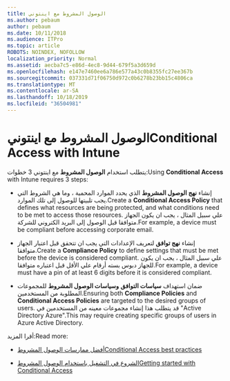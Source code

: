 ```yaml
---
title: الوصول المشروط مع اينتوني
ms.author: pebaum
author: pebaum
ms.date: 10/11/2018
ms.audience: ITPro
ms.topic: article
ROBOTS: NOINDEX, NOFOLLOW
localization_priority: Normal
ms.assetid: aecba7c5-e86d-4ec8-9d44-679f5a3d659d
ms.openlocfilehash: e147e7460ee6a786e577a43c0b8355fc27ee367b
ms.sourcegitcommit: 037331d71f06750d972c0b6278b23bb15c4806ca
ms.translationtype: MT
ms.contentlocale: ar-SA
ms.lasthandoff: 10/18/2019
ms.locfileid: "36504981"
---
```

# <a name="conditional-access-with-intune"></a><span data-ttu-id="b79ce-102">الوصول المشروط مع اينتوني</span><span class="sxs-lookup"><span data-stu-id="b79ce-102">Conditional Access with Intune</span></span>

<span data-ttu-id="b79ce-103">يتطلب استخدام **الوصول المشروط** مع اينتوني 3 خطوات:</span><span class="sxs-lookup"><span data-stu-id="b79ce-103">Using **Conditional Access** with Intune requires 3 steps:</span></span> 
  
- <span data-ttu-id="b79ce-104">إنشاء **نهج الوصول المشروط** الذي يحدد الموارد المحمية ، وما هي الشروط التي يجب تلبيتها للوصول إلى تلك الموارد.</span><span class="sxs-lookup"><span data-stu-id="b79ce-104">Create a **Conditional Access Policy** that defines what resources are being protected, and what conditions need to be met to access those resources.</span></span> <span data-ttu-id="b79ce-105">علي سبيل المثال ، يجب ان يكون الجهاز متوافقا قبل الوصول إلى البريد الكتروني للشركة.</span><span class="sxs-lookup"><span data-stu-id="b79ce-105">For example, a device must be compliant before accessing corporate email.</span></span> 
    
- <span data-ttu-id="b79ce-106">إنشاء **نهج توافق** لتعريف الإعدادات التي يجب ان تتحقق قبل اعتبار الجهاز متوافقا.</span><span class="sxs-lookup"><span data-stu-id="b79ce-106">Create a **Compliance Policy** to define settings that must be met before the device is considered compliant.</span></span> <span data-ttu-id="b79ce-107">علي سبيل المثال ، يجب ان يكون للجهاز دبوس بسته أرقام علي الأقل قبل اعتباره متوافقا.</span><span class="sxs-lookup"><span data-stu-id="b79ce-107">For example, a device must have a pin of at least 6 digits before it is considered compliant.</span></span> 
    
- <span data-ttu-id="b79ce-108">ضمان استهداف **سياسات التوافق** **وسياسات الوصول المشروط** للمجموعات المطلوبة من المستخدمين.</span><span class="sxs-lookup"><span data-stu-id="b79ce-108">Ensuring both **Compliance Policies** and **Conditional Access Policies** are targeted to the desired groups of users.</span></span> <span data-ttu-id="b79ce-109">قد يتطلب هذا إنشاء مجموعات معينه من المستخدمين في "Active Directory Azure".</span><span class="sxs-lookup"><span data-stu-id="b79ce-109">This may require creating specific groups of users in Azure Active Directory.</span></span> 
    
<span data-ttu-id="b79ce-110">أقرا المزيد:</span><span class="sxs-lookup"><span data-stu-id="b79ce-110">Read more:</span></span>
  
- [<span data-ttu-id="b79ce-111">أفضل ممارسات الوصول المشروط</span><span class="sxs-lookup"><span data-stu-id="b79ce-111">Conditional Access best practices</span></span>](https://docs.microsoft.com/azure/active-directory/conditional-access/best-practices)
    
- [<span data-ttu-id="b79ce-112">الشروع في التشغيل باستخدام الوصول المشروط</span><span class="sxs-lookup"><span data-stu-id="b79ce-112">Getting started with Conditional Access </span></span>](https://docs.microsoft.com/azure/active-directory/active-directory-conditional-access-azure-portal-get-started)
    

